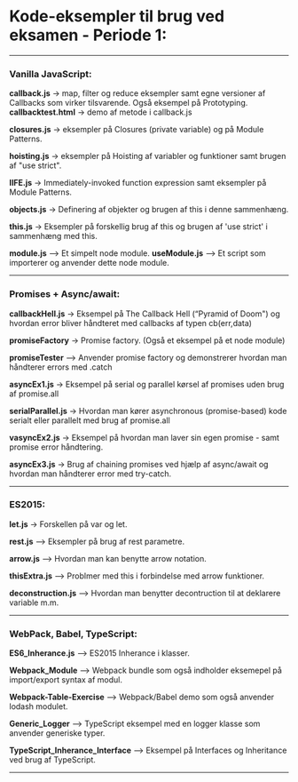 # Kode-eksempler til brug ved eksamen - Periode 1:

----
### Vanilla JavaScript:

**callback.js**  ->  map, filter og reduce eksempler samt egne versioner af Callbacks som virker tilsvarende. Også eksempel på Prototyping.
**callbacktest.html**  ->  demo af metode i callback.js

**closures.js**  ->  eksempler på Closures (private variable) og på Module Patterns.

**hoisting.js**  ->  eksempler på Hoisting af variabler og funktioner samt brugen af "use strict".

**IIFE.js**  ->  Immediately-invoked function expression samt eksempler på Module Patterns.

**objects.js**  ->  Definering af objekter og brugen af this i denne sammenhæng.

**this.js** ->  Eksempler på forskellig brug af this og brugen af 'use strict' i sammenhæng med this.

**module.js**  -->  Et simpelt node module.
**useModule.js**  -->  Et script som importerer og anvender dette node module.

----
### Promises + Async/await:

**callbackHell.js**  ->  Eksempel på The Callback Hell  (“Pyramid of Doom") og hvordan error bliver håndteret med callbacks af typen cb(err,data)

**promiseFactory**  ->  Promise factory. (Også et eksempel på et node module)

**promiseTester**  -->  Anvender promise factory og demonstrerer hvordan man håndterer errors med .catch

**asyncEx1.js**  ->  Eksempel på serial og parallel kørsel af promises uden brug af promise.all

**serialParallel.js**  ->  Hvordan man kører asynchronous (promise-based) kode serialt eller parallelt med brug af promise.all

**vasyncEx2.js**  ->  Eksempel på hvordan man laver sin egen promise - samt promise error håndtering.

**asyncEx3.js**  ->  Brug af chaining promises ved hjælp af async/await og hvordan man håndterer error med try-catch.

----
### ES2015:

**let.js**  ->  Forskellen på var og let.

**rest.js**  -->  Eksempler på brug af rest parametre.

**arrow.js**  -->  Hvordan man kan benytte arrow notation.

**thisExtra.js**  -->  Problmer med this i forbindelse med arrow funktioner.

**deconstruction.js**  -->  Hvordan man benytter decontruction til at deklarere variable m.m.

----
### WebPack, Babel, TypeScript:

**ES6_Inherance.js**  -->  ES2015 Inherance i klasser.

**Webpack_Module**  -->  Webpack bundle som også indholder eksemepel på import/export syntax af modul.

**Webpack-Table-Exercise**  -->  Webpack/Babel demo som også anvender lodash modulet.

**Generic_Logger**  -->  TypeScript eksempel med en logger klasse som anvender generiske typer.

**TypeScript_Inherance_Interface**  -->  Eksempel på Interfaces og Inheritance ved brug af TypeScript.

----




